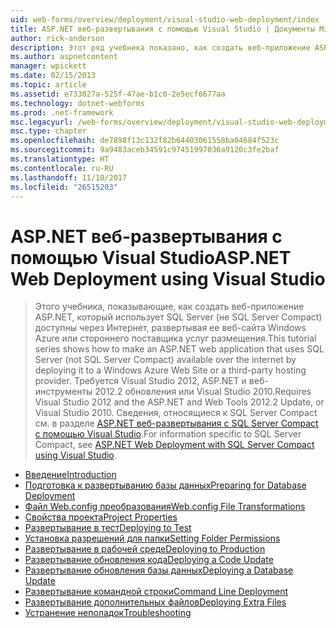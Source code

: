 ```yaml
---
uid: web-forms/overview/deployment/visual-studio-web-deployment/index
title: ASP.NET веб-развертывания с помощью Visual Studio | Документы Microsoft
author: rick-anderson
description: Этот ряд учебника показано, как создать веб-приложение ASP.NET, в котором используется SQL Server (не SQL Server Compact) доступны через Интернет, развертывая ее t...
ms.author: aspnetcontent
manager: wpickett
ms.date: 02/15/2013
ms.topic: article
ms.assetid: e733027a-525f-47ae-b1c0-2e5ecf6677aa
ms.technology: dotnet-webforms
ms.prod: .net-framework
msc.legacyurl: /web-forms/overview/deployment/visual-studio-web-deployment
msc.type: chapter
ms.openlocfilehash: de7898f13c132f82b64403061558ba04684f523c
ms.sourcegitcommit: 9a9483aceb34591c97451997036a9120c3fe2baf
ms.translationtype: HT
ms.contentlocale: ru-RU
ms.lasthandoff: 11/10/2017
ms.locfileid: "26515203"
---
```

<a name="aspnet-web-deployment-using-visual-studio"></a><span data-ttu-id="b81d1-103">ASP.NET веб-развертывания с помощью Visual Studio</span><span class="sxs-lookup"><span data-stu-id="b81d1-103">ASP.NET Web Deployment using Visual Studio</span></span>
====================
> <span data-ttu-id="b81d1-104">Этого учебника, показывающие, как создать веб-приложение ASP.NET, который использует SQL Server (не SQL Server Compact) доступны через Интернет, развертывая ее веб-сайта Windows Azure или стороннего поставщика услуг размещения.</span><span class="sxs-lookup"><span data-stu-id="b81d1-104">This tutorial series shows how to make an ASP.NET web application that uses SQL Server (not SQL Server Compact) available over the internet by deploying it to a Windows Azure Web Site or a third-party hosting provider.</span></span> <span data-ttu-id="b81d1-105">Требуется Visual Studio 2012, ASP.NET и веб-инструменты 2012.2 обновления или Visual Studio 2010.</span><span class="sxs-lookup"><span data-stu-id="b81d1-105">Requires Visual Studio 2012 and the ASP.NET and Web Tools 2012.2 Update, or Visual Studio 2010.</span></span> <span data-ttu-id="b81d1-106">Сведения, относящиеся к SQL Server Compact см. в разделе [ASP.NET веб-развертывания с SQL Server Compact с помощью Visual Studio](../../older-versions-getting-started/deployment-to-a-hosting-provider/deployment-to-a-hosting-provider-introduction-1-of-12.md).</span><span class="sxs-lookup"><span data-stu-id="b81d1-106">For information specific to SQL Server Compact, see [ASP.NET Web Deployment with SQL Server Compact using Visual Studio](../../older-versions-getting-started/deployment-to-a-hosting-provider/deployment-to-a-hosting-provider-introduction-1-of-12.md).</span></span>


- [<span data-ttu-id="b81d1-107">Введение</span><span class="sxs-lookup"><span data-stu-id="b81d1-107">Introduction</span></span>](introduction.md)
- [<span data-ttu-id="b81d1-108">Подготовка к развертыванию базы данных</span><span class="sxs-lookup"><span data-stu-id="b81d1-108">Preparing for Database Deployment</span></span>](preparing-databases.md)
- [<span data-ttu-id="b81d1-109">Файл Web.config преобразования</span><span class="sxs-lookup"><span data-stu-id="b81d1-109">Web.config File Transformations</span></span>](web-config-transformations.md)
- [<span data-ttu-id="b81d1-110">Свойства проекта</span><span class="sxs-lookup"><span data-stu-id="b81d1-110">Project Properties</span></span>](project-properties.md)
- [<span data-ttu-id="b81d1-111">Развертывание в тест</span><span class="sxs-lookup"><span data-stu-id="b81d1-111">Deploying to Test</span></span>](deploying-to-iis.md)
- [<span data-ttu-id="b81d1-112">Установка разрешений для папки</span><span class="sxs-lookup"><span data-stu-id="b81d1-112">Setting Folder Permissions</span></span>](setting-folder-permissions.md)
- [<span data-ttu-id="b81d1-113">Развертывание в рабочей среде</span><span class="sxs-lookup"><span data-stu-id="b81d1-113">Deploying to Production</span></span>](deploying-to-production.md)
- [<span data-ttu-id="b81d1-114">Развертывание обновления кода</span><span class="sxs-lookup"><span data-stu-id="b81d1-114">Deploying a Code Update</span></span>](deploying-a-code-update.md)
- [<span data-ttu-id="b81d1-115">Развертывание обновления базы данных</span><span class="sxs-lookup"><span data-stu-id="b81d1-115">Deploying a Database Update</span></span>](deploying-a-database-update.md)
- [<span data-ttu-id="b81d1-116">Развертывание командной строки</span><span class="sxs-lookup"><span data-stu-id="b81d1-116">Command Line Deployment</span></span>](command-line-deployment.md)
- [<span data-ttu-id="b81d1-117">Развертывание дополнительных файлов</span><span class="sxs-lookup"><span data-stu-id="b81d1-117">Deploying Extra Files</span></span>](deploying-extra-files.md)
- [<span data-ttu-id="b81d1-118">Устранение неполадок</span><span class="sxs-lookup"><span data-stu-id="b81d1-118">Troubleshooting</span></span>](troubleshooting.md)
